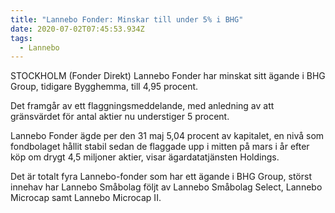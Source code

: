 ```yaml
---
title: "Lannebo Fonder: Minskar till under 5% i BHG"
date: 2020-07-02T07:45:53.934Z
tags:
  - Lannebo
---
```

STOCKHOLM (Fonder Direkt) Lannebo Fonder har minskat sitt ägande i BHG Group, tidigare Bygghemma, till 4,95 procent.

Det framgår av ett flaggningsmeddelande, med anledning av att gränsvärdet för antal aktier nu understiger 5 procent.

Lannebo Fonder ägde per den 31 maj 5,04 procent av kapitalet, en nivå som fondbolaget hållit stabil sedan de flaggade upp i mitten på mars i år efter köp om drygt 4,5 miljoner aktier, visar ägardatatjänsten Holdings.

Det är totalt fyra Lannebo-fonder som har ett ägande i BHG Group, störst innehav har Lannebo Småbolag följt av Lannebo Småbolag Select, Lannebo Microcap samt Lannebo Microcap II.